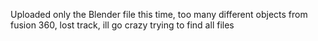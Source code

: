 Uploaded only the Blender file this time, too many different objects from fusion 360, lost track, ill go crazy trying to find all files
